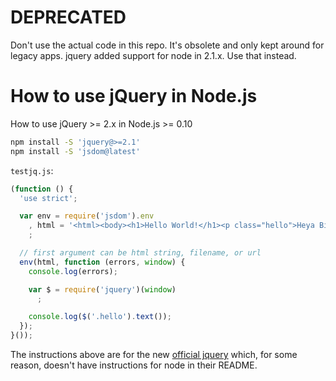 DEPRECATED
===
Don't use the actual code in this repo. It's obsolete and only kept around for legacy apps. jquery added support for node in 2.1.x. Use that instead.


How to use jQuery in Node.js
===

How to use jQuery >= 2.x in Node.js >= 0.10


```bash
npm install -S 'jquery@>=2.1'
npm install -S 'jsdom@latest'
```

`testjq.js`:
```javascript
(function () {
  'use strict';

  var env = require('jsdom').env
    , html = '<html><body><h1>Hello World!</h1><p class="hello">Heya Big World!</body></html>'
    ;

  // first argument can be html string, filename, or url
  env(html, function (errors, window) {
    console.log(errors);

    var $ = require('jquery')(window)
      ;

    console.log($('.hello').text());
  });
}());
```

The instructions above are for the new [official jquery](http://github.com/jquery/jquery) which, for some reason, doesn't have instructions for node in their README.

